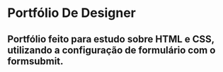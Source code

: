 # Portfólio De Designer

## Portfólio feito para estudo sobre HTML e CSS, utilizando a configuração de formulário com o formsubmit.

